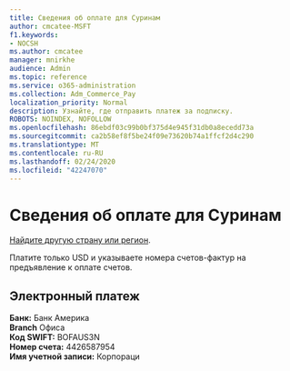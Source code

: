 ```yaml
---
title: Сведения об оплате для Суринам
author: cmcatee-MSFT
f1.keywords:
- NOCSH
ms.author: cmcatee
manager: mnirkhe
audience: Admin
ms.topic: reference
ms.service: o365-administration
ms.collection: Adm_Commerce_Pay
localization_priority: Normal
description: Узнайте, где отправить платеж за подписку.
ROBOTS: NOINDEX, NOFOLLOW
ms.openlocfilehash: 86ebdf03c99b0bf375d4e945f31db0a8ecedd73a
ms.sourcegitcommit: ca2b58ef8f5be24f09e73620b74a1ffcf2d4c290
ms.translationtype: MT
ms.contentlocale: ru-RU
ms.lasthandoff: 02/24/2020
ms.locfileid: "42247070"
---
```

# <a name="payment-information-for-suriname"></a>Сведения об оплате для Суринам

[Найдите другую страну или регион](../billing-and-payments/pay-for-your-subscription.md).

Платите только USD и указываете номера счетов-фактур на предъявление к оплате счетов.

## <a name="electronic-funds-transfer"></a>Электронный платеж

**Банк:** Банк Америка  
**Branch** Офиса  
**Код SWIFT:** BOFAUS3N  
**Номер счета:** 4426587954  
**Имя учетной записи:** Корпораци  